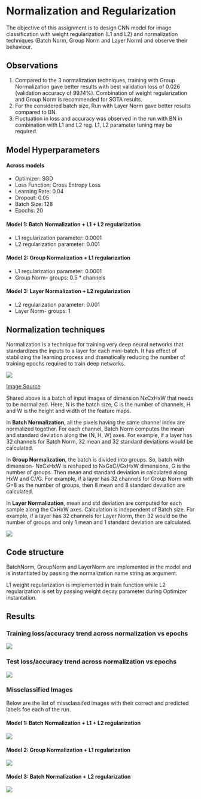 # Normalization and Regularization

The objective of this assignment is to design CNN model for image classification with weight regularization (L1 and L2) and normalization techniques (Batch Norm, Group Norm and Layer Norm) and observe their behaviour.

## Observations

1. Compared to the 3 normalization techniques, training with Group Normalization gave better results with best validation loss of 0.026 (validation accuracy of 99.14%). Combination of weight regularization and Group Norm is recommended for SOTA results.
2. For the considered batch size, Run with Layer Norm gave better results compared to BN. 
3. Fluctuation in loss and accuracy was observed in the run with BN in combination with L1 and L2 reg. L1, L2 parameter tuning may be required. 



## Model Hyperparameters

#### Across models

* Optimizer: SGD
* Loss Function: Cross Entropy Loss
* Learning Rate: 0.04
* Dropout: 0.05
* Batch Size: 128
* Epochs: 20

#### Model 1: Batch Normalization + L1 + L2 regularization

* L1 regularization parameter: 0.0001
* L2 regularization parameter: 0.001 

#### Model 2: Group Normalization + L1 regularization

* L1 regularization parameter: 0.0001
* Group Norm- groups: 0.5 * channels

#### Model 3: Layer Normalization + L2 regularization

* L2 regularization parameter: 0.001
* Layer Norm- groups: 1

## Normalization techniques

Normalization is a technique for training very deep neural networks that standardizes the inputs to a layer for each mini-batch. It has effect of stabilizing the learning process and dramatically reducing the number of training epochs required to train deep networks.

![](images/GN_BN_LN_IN.png)

[Image Source](https://amaarora.github.io/2020/08/09/groupnorm.html)

Shared above is a batch of input images of dimension NxCxHxW that needs to be normalized. Here, N is the batch size, C is the number of channels, H and W is the height and width of the feature maps.

In **Batch Normalization**, all the pixels having the same channel index are normalized together. For each channel, Batch Norm computes the mean and standard deviation along the (N, H, W) axes. For example, if a layer has 32 channels for Batch Norm, 32 mean and 32 standard deviations would be calculated.

In **Group Normalization**, the batch is divided into groups. So, batch with dimension- NxCxHxW is reshaped to NxGxC//GxHxW dimensions, G is the number of groups. Then mean and standard deviation is calculated along HxW and C//G. For example, if a layer has 32 channels for Group Norm with G=8 as the number of groups, then 8 mean and 8 standard deviation are calculated.

In **Layer Normalization**, mean and std deviation are computed for each sample along the CxHxW axes. Calculation is independent of Batch size. For example, if a layer has 32 channels for Layer Norm, then 32 would be the number of groups and only 1 mean and 1 standard deviation are calculated.

![](images/Norm_Calculate.JPG)

## Code structure

BatchNorm, GroupNorm and LayerNorm are implemented in the model and is instantiated by passing the normalization name string as argument. 

L1 weight regularization is implemented in train function while L2 regularization is set by passing weight decay parameter during Optimizer instantation.

## Results

### Training loss/accuracy trend across normalization vs epochs
![](images/train_trend.JPG)

### Test loss/accuracy trend across normalization vs epochs
![](images/test_trend.JPG)

### Missclassified Images

Below are the list of missclassifed images with their correct and predicted labels foe each of the run.

#### Model 1: Batch Normalization + L1 + L2 regularization
![](images/BN_wrong.png)

#### Model 2: Group Normalization + L1 regularization
![](images/GN_wrong.png)

#### Model 3: Batch Normalization + L2 regularization
![](images/LN_wrong.png)
